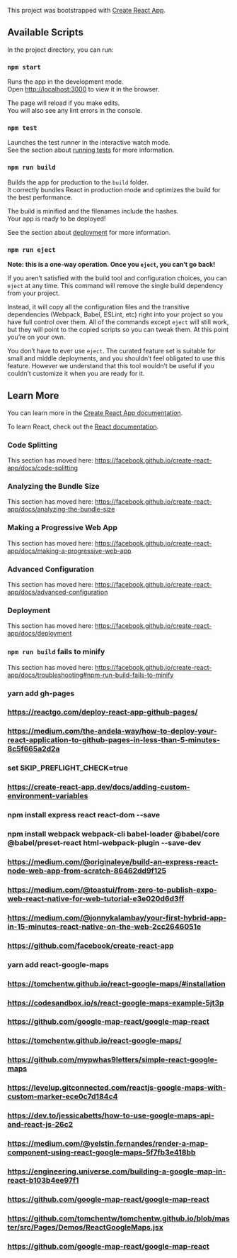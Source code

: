 This project was bootstrapped with [Create React App](https://github.com/facebook/create-react-app).

## Available Scripts

In the project directory, you can run:

### `npm start`

Runs the app in the development mode.<br>
Open [http://localhost:3000](http://localhost:3000) to view it in the browser.

The page will reload if you make edits.<br>
You will also see any lint errors in the console.

### `npm test`

Launches the test runner in the interactive watch mode.<br>
See the section about [running tests](https://facebook.github.io/create-react-app/docs/running-tests) for more information.

### `npm run build`

Builds the app for production to the `build` folder.<br>
It correctly bundles React in production mode and optimizes the build for the best performance.

The build is minified and the filenames include the hashes.<br>
Your app is ready to be deployed!

See the section about [deployment](https://facebook.github.io/create-react-app/docs/deployment) for more information.

### `npm run eject`

**Note: this is a one-way operation. Once you `eject`, you can’t go back!**

If you aren’t satisfied with the build tool and configuration choices, you can `eject` at any time. This command will remove the single build dependency from your project.

Instead, it will copy all the configuration files and the transitive dependencies (Webpack, Babel, ESLint, etc) right into your project so you have full control over them. All of the commands except `eject` will still work, but they will point to the copied scripts so you can tweak them. At this point you’re on your own.

You don’t have to ever use `eject`. The curated feature set is suitable for small and middle deployments, and you shouldn’t feel obligated to use this feature. However we understand that this tool wouldn’t be useful if you couldn’t customize it when you are ready for it.

## Learn More

You can learn more in the [Create React App documentation](https://facebook.github.io/create-react-app/docs/getting-started).

To learn React, check out the [React documentation](https://reactjs.org/).

### Code Splitting

This section has moved here: https://facebook.github.io/create-react-app/docs/code-splitting

### Analyzing the Bundle Size

This section has moved here: https://facebook.github.io/create-react-app/docs/analyzing-the-bundle-size

### Making a Progressive Web App

This section has moved here: https://facebook.github.io/create-react-app/docs/making-a-progressive-web-app

### Advanced Configuration

This section has moved here: https://facebook.github.io/create-react-app/docs/advanced-configuration

### Deployment

This section has moved here: https://facebook.github.io/create-react-app/docs/deployment

### `npm run build` fails to minify

This section has moved here: https://facebook.github.io/create-react-app/docs/troubleshooting#npm-run-build-fails-to-minify

### yarn add gh-pages
### https://reactgo.com/deploy-react-app-github-pages/
### https://medium.com/the-andela-way/how-to-deploy-your-react-application-to-github-pages-in-less-than-5-minutes-8c5f665a2d2a
### set SKIP_PREFLIGHT_CHECK=true
### https://create-react-app.dev/docs/adding-custom-environment-variables
### npm install express react react-dom --save
### npm install webpack webpack-cli babel-loader @babel/core @babel/preset-react html-webpack-plugin --save-dev
### https://medium.com/@originaleye/build-an-express-react-node-web-app-from-scratch-86462dd9f125
### https://medium.com/@toastui/from-zero-to-publish-expo-web-react-native-for-web-tutorial-e3e020d6d3ff
### https://medium.com/@jonnykalambay/your-first-hybrid-app-in-15-minutes-react-native-on-the-web-2cc2646051e
### https://github.com/facebook/create-react-app
### yarn add react-google-maps
### https://tomchentw.github.io/react-google-maps/#installation
### https://codesandbox.io/s/react-google-maps-example-5jt3p
### https://github.com/google-map-react/google-map-react
### https://tomchentw.github.io/react-google-maps/
### https://github.com/mypwhas9letters/simple-react-google-maps
### https://levelup.gitconnected.com/reactjs-google-maps-with-custom-marker-ece0c7d184c4
### https://dev.to/jessicabetts/how-to-use-google-maps-api-and-react-js-26c2
### https://medium.com/@yelstin.fernandes/render-a-map-component-using-react-google-maps-5f7fb3e418bb
### https://engineering.universe.com/building-a-google-map-in-react-b103b4ee97f1
### https://github.com/google-map-react/google-map-react
### https://github.com/tomchentw/tomchentw.github.io/blob/master/src/Pages/Demos/ReactGoogleMaps.jsx
### https://github.com/google-map-react/google-map-react